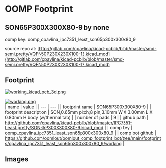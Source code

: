 # OOMP Footprint  
## SON65P300X300X80-9  by none  
  
oomp key: oomp_cpavlina_ipc7351_least_son65p300x300x80_9  
  
source repo at: [http://gitlab.com/cpavlina/kicad-pcblib/blob/master/smd-semi.pretty/VQFN50P230X230X100-12.kicad_mod](http://gitlab.com/cpavlina/kicad-pcblib/blob/master/smd-semi.pretty/VQFN50P230X230X100-12.kicad_mod)  
## Footprint  
  
[![working_kicad_pcb_3d.png](working_kicad_pcb_3d_600.png)](working_kicad_pcb_3d.png)  
  
[![working.png](working_600.png)](working.png)  
| name | value | 
| --- | --- | 
| footprint name | SON65P300X300X80-9 | 
| footprint description | SON,0.65mm pitch;8 pin,3.10mm W X 3.00mm L X 0.80mm H body (w/thermal tab) | 
| number of pads | 9 | 
| github path | http://github.com/cpavlina/kicad-pcblib/blob/master/IPC7351-Least.pretty/SON65P300X300X80-9.kicad_mod | 
| oomp key | oomp_cpavlina_ipc7351_least_son65p300x300x80_9 | 
| oomp bot github | https://github.com/oomlout/oomlout_oomp_footprint_bot/tree/main/footprints/cpavlina_ipc7351_least_son65p300x300x80_9/working | 
## Images  
